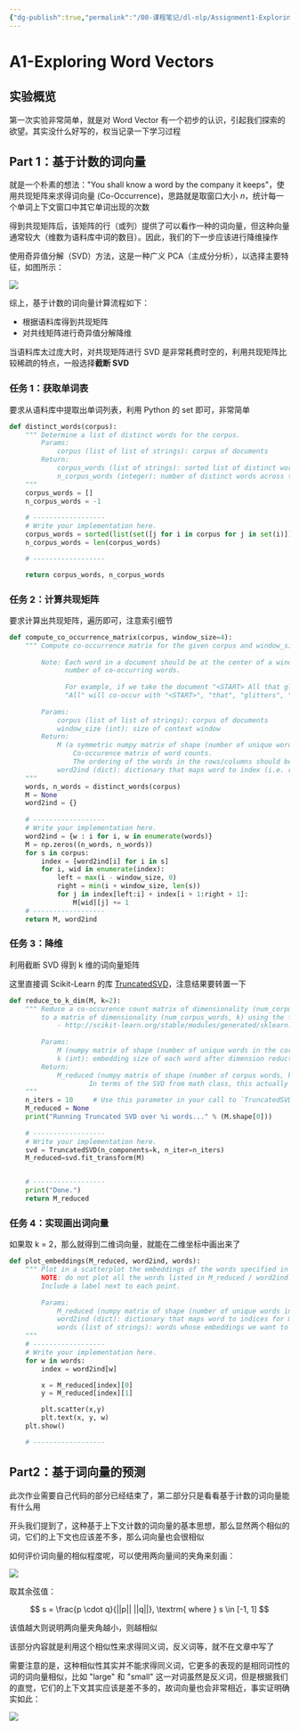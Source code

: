 ```yaml
---
{"dg-publish":true,"permalink":"/00-课程笔记/dl-nlp/Assignment1-Exploring_Word_Vectors/","title":"A1-Exploring Word Vectors"}
---
```



# A1-Exploring Word Vectors

## 实验概览

第一次实验非常简单，就是对 Word Vector 有一个初步的认识，引起我们探索的欲望。其实没什么好写的，权当记录一下学习过程

## Part 1：基于计数的词向量

就是一个朴素的想法："You shall know a word by the company it keeps"，使用共现矩阵来求得词向量 (Co-Occurrence)，思路就是取窗口大小 $n$，统计每一个单词上下文窗口中其它单词出现的次数

得到共现矩阵后，该矩阵的行（或列）提供了可以看作一种的词向量，但这种向量通常较大（维数为语料库中词的数目）。因此，我们的下一步应该进行降维操作

使用奇异值分解（SVD）方法，这是一种广义 PCA（主成分分析），以选择主要特征，如图所示：

![](https://kkcx.oss-cn-beijing.aliyuncs.com/img/2725986548.png)

综上，基于计数的词向量计算流程如下：

- 根据语料库得到共现矩阵
- 对共线矩阵进行奇异值分解降维

当语料库太过庞大时，对共现矩阵进行 SVD 是非常耗费时空的，利用共现矩阵比较稀疏的特点，一般选择**截断 SVD**

### 任务 1：获取单词表

要求从语料库中提取出单词列表，利用 Python 的 set 即可，非常简单

```python
def distinct_words(corpus):
    """ Determine a list of distinct words for the corpus.
        Params:
            corpus (list of list of strings): corpus of documents
        Return:
            corpus_words (list of strings): sorted list of distinct words across the corpus
            n_corpus_words (integer): number of distinct words across the corpus
    """
    corpus_words = []
    n_corpus_words = -1
  
    # ------------------
    # Write your implementation here.
    corpus_words = sorted(list(set([j for i in corpus for j in set(i)])))
    n_corpus_words = len(corpus_words)

    # ------------------

    return corpus_words, n_corpus_words
```

### 任务 2：计算共现矩阵

要求计算出共现矩阵，遍历即可，注意索引细节

```python
def compute_co_occurrence_matrix(corpus, window_size=4):
    """ Compute co-occurrence matrix for the given corpus and window_size (default of 4).
  
        Note: Each word in a document should be at the center of a window. Words near edges will have a smaller
              number of co-occurring words.
  
              For example, if we take the document "<START> All that glitters is not gold <END>" with window size of 4,
              "All" will co-occur with "<START>", "that", "glitters", "is", and "not".
  
        Params:
            corpus (list of list of strings): corpus of documents
            window_size (int): size of context window
        Return:
            M (a symmetric numpy matrix of shape (number of unique words in the corpus , number of unique words in the corpus)): 
                Co-occurence matrix of word counts. 
                The ordering of the words in the rows/columns should be the same as the ordering of the words given by the distinct_words function.
            word2ind (dict): dictionary that maps word to index (i.e. row/column number) for matrix M.
    """
    words, n_words = distinct_words(corpus)
    M = None
    word2ind = {}  
  
    # ------------------
    # Write your implementation here.
    word2ind = {w : i for i, w in enumerate(words)}
    M = np.zeros((n_words, n_words))
    for s in corpus:
        index = [word2ind[i] for i in s]
        for i, wid in enumerate(index):
            left = max(i - window_size, 0)
            right = min(i + window_size, len(s))
            for j in index[left:i] + index[i + 1:right + 1]:
                M[wid][j] += 1
    # ------------------
    return M, word2ind
```

### 任务 3：降维

利用截断 SVD 得到 k 维的词向量矩阵

这里直接调 Scikit-Learn 的库 [TruncatedSVD](http://scikit-learn.org/stable/modules/generated/sklearn.decomposition.TruncatedSVD.html)，注意结果要转置一下

```python
def reduce_to_k_dim(M, k=2):
    """ Reduce a co-occurence count matrix of dimensionality (num_corpus_words, num_corpus_words)
        to a matrix of dimensionality (num_corpus_words, k) using the following SVD function from Scikit-Learn:
            - http://scikit-learn.org/stable/modules/generated/sklearn.decomposition.TruncatedSVD.html
  
        Params:
            M (numpy matrix of shape (number of unique words in the corpus , number of unique words in the corpus)): co-occurence matrix of word counts
            k (int): embedding size of each word after dimension reduction
        Return:
            M_reduced (numpy matrix of shape (number of corpus words, k)): matrix of k-dimensioal word embeddings.
                    In terms of the SVD from math class, this actually returns U * S
    """  
    n_iters = 10     # Use this parameter in your call to `TruncatedSVD`
    M_reduced = None
    print("Running Truncated SVD over %i words..." % (M.shape[0]))
  
    # ------------------
    # Write your implementation here.
    svd = TruncatedSVD(n_components=k, n_iter=n_iters)
    M_reduced=svd.fit_transform(M)


    # ------------------
    print("Done.")
    return M_reduced
```

### 任务 4：实现画出词向量

如果取 k = 2，那么就得到二维词向量，就能在二维坐标中画出来了

```python
def plot_embeddings(M_reduced, word2ind, words):
    """ Plot in a scatterplot the embeddings of the words specified in the list "words".
        NOTE: do not plot all the words listed in M_reduced / word2ind.
        Include a label next to each point.
  
        Params:
            M_reduced (numpy matrix of shape (number of unique words in the corpus , 2)): matrix of 2-dimensioal word embeddings
            word2ind (dict): dictionary that maps word to indices for matrix M
            words (list of strings): words whose embeddings we want to visualize
    """
    # ------------------
    # Write your implementation here.
    for w in words:
        index = word2ind[w]

        x = M_reduced[index][0]
        y = M_reduced[index][1]

        plt.scatter(x,y)
        plt.text(x, y, w)
    plt.show()

    # ------------------
```

## Part2：基于词向量的预测

此次作业需要自己代码的部分已经结束了，第二部分只是看看基于计数的词向量能有什么用

开头我们提到了，这种基于上下文计数的词向量的基本思想，那么显然两个相似的词，它们的上下文也应该差不多，那么词向量也会很相似

如何评价词向量的相似程度呢，可以使用两向量间的夹角来刻画：

![](https://kkcx.oss-cn-beijing.aliyuncs.com/img/4096508183.png)

取其余弦值：

$$
s = \frac{p \cdot q}{||p|| ||q||}, \textrm{ where } s \in [-1, 1]
$$

该值越大则说明两向量夹角越小，则越相似

该部分内容就是利用这个相似性来求得同义词，反义词等，就不在文章中写了

需要注意的是，这种相似性其实并不能求得同义词，它更多的表现的是相同词性的词的词向量相似，比如 "large" 和 "small" 这一对词虽然是反义词，但是根据我们的直觉，它们的上下文其实应该是差不多的，故词向量也会非常相近，事实证明确实如此：

![](https://kkcx.oss-cn-beijing.aliyuncs.com/img/1862470853.png)
